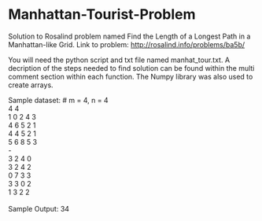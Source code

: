 # Manhattan-Tourist-Problem

Solution to Rosalind problem named Find the Length of a Longest Path in a Manhattan-like Grid.
Link to problem: http://rosalind.info/problems/ba5b/

You will need the python script and txt file named manhat_tour.txt. A decription of the steps needed to find solution can be found within the multi comment section within each function. The Numpy library was also used to create arrays. 


Sample dataset: # m = 4, n = 4</br>
4 4</br>
1 0 2 4 3</br>
4 6 5 2 1</br>
4 4 5 2 1</br>
5 6 8 5 3</br>
-</br>
3 2 4 0</br>
3 2 4 2</br>
0 7 3 3</br>
3 3 0 2</br>
1 3 2 2</br>
</br>
Sample Output:
34
